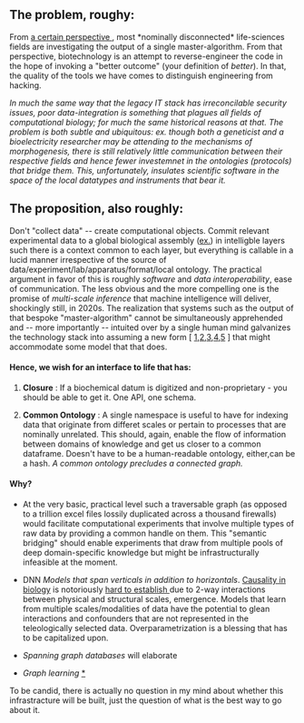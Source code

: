 ## The problem, roughy: 


From [  a certain perspective  ](https://eplex.cs.ucf.edu/papers/lehman_alife08.pdf), most \*nominally disconnected\* life-sciences fields are investigating the output of a single master-algorithm. From that perspective, biotechnology is an attempt to reverse-engineer the code in the hope of invoking a "better outcome" (your definition of *better*). In that, the quality of the tools we have comes to distinguish engineering from hacking. 

*In much the same way that the legacy IT stack has irreconcilable security issues, poor data-integration is something that plagues all fields of computational biology; for much the same historical reasons at that. The problem is both subtle and ubiquitous: ex. though both a geneticist and a bioelectricity researcher may be attending to the mechanisms of morphogenesis, there is still relatively little communication between their respective fields and hence fewer investemnet in the ontologies (protocols) that bridge them. This, unfortunately, insulates scientific software in the space of the local datatypes and instruments that bear it.* 


## The proposition, also roughly:

Don't "collect data" -- create computational objects. Commit relevant experimental data to a global biological assembly ([ex.](https://pdb101.rcsb.org/learn/guide-to-understanding-pdb-data/biological-assemblies)) in intelligble layers such there is a context common to each layer, but everything is callable in a lucid manner irrespective of the source of data/experiment/lab/apparatus/format/local ontology.
The practical argument in favor of this is roughly  _software_ and _data interoperability_, ease of communication. The less obvious and the more compelling one is the promise of _multi-scale inference_ that machine intelligence will deliver, shockingly still, in 2020s.
The realization that systems such as the output of that bespoke "master-algorithm" cannot be simultaneously apprehended and -- more importantly -- intuited over by a single human mind galvanizes the technology stack into assuming a new form [ [1](https://arxiv.org/abs/2003.08445),[2](https://www.cerebras.net/product/?fbclid=IwAR29dlQMcctqhFfEjpAtmFeWtCJR0q0xGjmPccL-zFk5VJBrFX74bmC1-_U#chip),[3](https://projects.preferred.jp/mn-core/en/),[4](https://www.graphcore.ai/products),[5](https://arxiv.org/pdf/1901.01753.pdf) ] that might accommodate some model that that does.


#### Hence, we wish for an interface to life that has:

1. **Closure** : If a biochemical datum is digitized and non-proprietary - you should be able to get it. One API, one schema. 

2. **Common Ontology** : A single namespace is useful to have for indexing data that originate from differet scales or pertain to processes that are nominally unrelated. This should, again, enable the flow of information between domains of knowledge and get us closer to a common dataframe. Doesn't have to be a human-readable ontology, either,can be a hash. _A common ontology precludes a connected graph._ 


#### Why? 

-  At the very basic, practical level such a traversable graph (as opposed to a trillion excel files lossily duplicated across a thousand firewalls) would facilitate computational experiments that involve multiple types of raw data by providing a common handle on them. This "semantic bridging" should enable experiments that draw from multiple pools of deep domain-specific knowledge but might be infrastructurally infeasible at the moment.
 
- DNN _Models that span verticals in addition to horizontals_. [Causality in biology](https://www.biorxiv.org/content/10.1101/2020.05.03.074419v1) is notoriously [ hard to establish ](https://doi.org/10.1155/2020/8932526)due to 2-way interactions between physical and structural scales, emergence. Models that learn from multiple scales/modalities of data have the potential to glean interactions and confounders that are not represented in the teleologically selected data. Overparametrization is a blessing that has to be capitalized upon.

- _Spanning graph databases_ will elaborate

- _Graph learning_ [*](https://arxiv.org/abs/1810.00826)


To be candid, there is actually no question in my mind about whether this infrastracture will be built, just the question of what is the best way to go about it.
